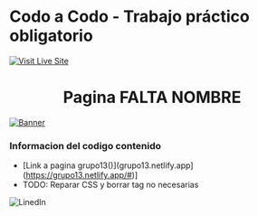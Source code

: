 # Codo a Codo - Trabajo práctico obligatorio

[![Visit Live Site](https://img.shields.io/static/v1?label=%3CPagina%3E&message=%3CConstruccion%3E&color=%3CGREEN%3E)](https://grupo13.netlify.app/)


<h1 align="center">
    Pagina FALTA NOMBRE
</h1>

[![Banner](https://img.shields.io/badge/Mis%20Codigos-Construccion-orange)]()

### Informacion del codigo contenido
- [Link a pagina grupo13()](grupo13.netlify.app](https://grupo13.netlify.app/#)]
- TODO: Reparar CSS y borrar tag no necesarias


![LinedIn](https://logodownload.org/wp-content/uploads/2019/03/linkedin-logo-6.png)
